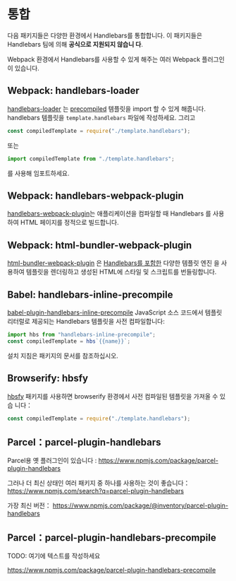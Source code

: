 # 통합

다음 패키지들은 다양한 환경에서 Handlebars를 통합합니다. 이 패키지들은 Handlebars 팀에 의해 **공식으로 지원되지 않습니
다**.

Webpack 환경에서 Handlebars를 사용할 수 있게 해주는 여러 Webpack 플러그인이 있습니다.

## Webpack: handlebars-loader

[handlebars-loader](https://github.com/pcardune/handlebars-loader) 는 [precompiled](./precompilation.html) 템플릿을
import 할 수 있게 해줍니다. handlebars 템플릿을 `template.handlebars` 파일에 작성하세요. 그리고

```js
const compiledTemplate = require("./template.handlebars");
```

또는

```js
import compiledTemplate from "./template.handlebars";
```

를 사용해 임포트하세요.

## Webpack: handlebars-webpack-plugin

[handlebars-webpack-plugin](https://github.com/sagold/handlebars-webpack-plugin)는 애플리케이션을 컴파일할 때 Handlebars
를 사용하여 HTML 페이지를 정적으로 빌드합니다.

## Webpack: html-bundler-webpack-plugin

[html-bundler-webpack-plugin](https://github.com/webdiscus/html-bundler-webpack-plugin) 은
[Handlebars를 포함한](https://github.com/webdiscus/html-bundler-webpack-plugin#using-the-handlebars) 다양한 템플릿 엔진
을 사용하여 템플릿을 렌더링하고 생성된 HTML에 스타일 및 스크립트를 번들링합니다.

## Babel: handlebars-inline-precompile

[babel-plugin-handlebars-inline-precompile](https://github.com/jamiebuilds/babel-plugin-handlebars-inline-precompile)
JavaScript 소스 코드에서 템플릿 리터럴로 제공되는 Handlebars 템플릿을 사전 컴파일합니다:

```js
import hbs from "handlebars-inline-precompile";
const compiledTemplate = hbs`{{name}}`;
```

설치 지침은 패키지의 문서를 참조하십시오.

## Browserify: hbsfy

[hbsfy](https://www.npmjs.com/package/hbsfy) 패키지를 사용하면 browserify 환경에서 사전 컴파일된 템플릿을 가져올 수 있습
니다：

```js
const compiledTemplate = require("./template.handlebars");
```

## Parcel：parcel-plugin-handlebars

Parcel용 옛 플러그인이 있습니다 : https://www.npmjs.com/package/parcel-plugin-handlebars

그러나 더 최신 상태인 여러 패키지 중 하나를 사용하는 것이 좋습니다：
https://www.npmjs.com/search?q=parcel-plugin-handlebars

가장 최신 버전： https://www.npmjs.com/package/@inventory/parcel-plugin-handlebars

## Parcel：parcel-plugin-handlebars-precompile

TODO: 여기에 텍스트를 작성하세요

https://www.npmjs.com/package/parcel-plugin-handlebars-precompile

